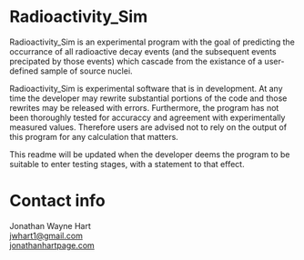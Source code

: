 # Radioactivity_Sim 

Radioactivity_Sim is an experimental program with the goal of predicting the occurrance of all radioactive decay events (and the subsequent events precipated by those events) which cascade from the existance of a user-defined sample of source nuclei.

Radioactivity_Sim is experimental software that is in development.  At any time the developer may rewrite substantial portions of the code and those rewrites may be released with errors.  Furthermore, the program has not been thoroughly tested for accuraccy and agreement with experimentally measured values.  Therefore users are advised not to rely on the output of this program for any calculation that matters. 

This readme will be updated when the developer deems the program to be suitable to enter testing stages, with a statement to that effect.

# Contact info

Jonathan Wayne Hart<br> 
<a href="mailto:jwhart1@gmail.com">jwhart1@gmail.com</a><br>
<a href="http://jonathanhartpage.com/hartwp/">jonathanhartpage.com</a><br>

